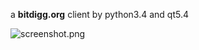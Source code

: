 a **bitdigg.org** client by python3.4 and qt5.4

![screenshot.png](/home/zz/data/code/search/screenshot.png)
